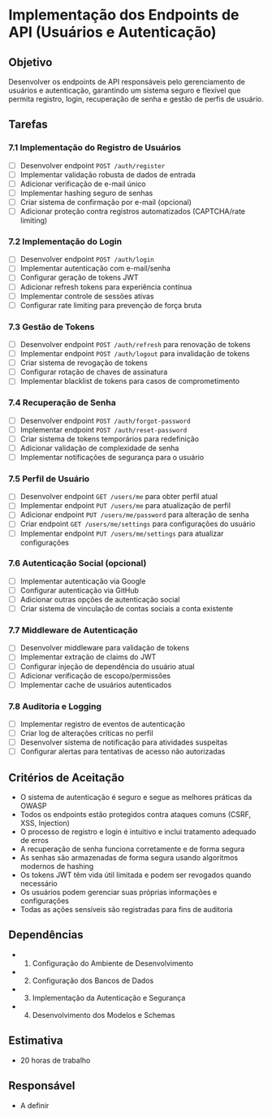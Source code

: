 # Implementação dos Endpoints de API (Usuários e Autenticação)

## Objetivo
Desenvolver os endpoints de API responsáveis pelo gerenciamento de usuários e autenticação, garantindo um sistema seguro e flexível que permita registro, login, recuperação de senha e gestão de perfis de usuário.

## Tarefas

### 7.1 Implementação do Registro de Usuários
- [ ] Desenvolver endpoint `POST /auth/register` 
- [ ] Implementar validação robusta de dados de entrada
- [ ] Adicionar verificação de e-mail único
- [ ] Implementar hashing seguro de senhas
- [ ] Criar sistema de confirmação por e-mail (opcional)
- [ ] Adicionar proteção contra registros automatizados (CAPTCHA/rate limiting)

### 7.2 Implementação do Login
- [ ] Desenvolver endpoint `POST /auth/login`
- [ ] Implementar autenticação com e-mail/senha
- [ ] Configurar geração de tokens JWT
- [ ] Adicionar refresh tokens para experiência contínua
- [ ] Implementar controle de sessões ativas
- [ ] Configurar rate limiting para prevenção de força bruta

### 7.3 Gestão de Tokens
- [ ] Desenvolver endpoint `POST /auth/refresh` para renovação de tokens
- [ ] Implementar endpoint `POST /auth/logout` para invalidação de tokens
- [ ] Criar sistema de revogação de tokens
- [ ] Configurar rotação de chaves de assinatura
- [ ] Implementar blacklist de tokens para casos de comprometimento

### 7.4 Recuperação de Senha
- [ ] Desenvolver endpoint `POST /auth/forgot-password`
- [ ] Implementar endpoint `POST /auth/reset-password`
- [ ] Criar sistema de tokens temporários para redefinição
- [ ] Adicionar validação de complexidade de senha
- [ ] Implementar notificações de segurança para o usuário

### 7.5 Perfil de Usuário
- [ ] Desenvolver endpoint `GET /users/me` para obter perfil atual
- [ ] Implementar endpoint `PUT /users/me` para atualização de perfil
- [ ] Adicionar endpoint `PUT /users/me/password` para alteração de senha
- [ ] Criar endpoint `GET /users/me/settings` para configurações do usuário
- [ ] Implementar endpoint `PUT /users/me/settings` para atualizar configurações

### 7.6 Autenticação Social (opcional)
- [ ] Implementar autenticação via Google
- [ ] Configurar autenticação via GitHub
- [ ] Adicionar outras opções de autenticação social
- [ ] Criar sistema de vinculação de contas sociais a conta existente

### 7.7 Middleware de Autenticação
- [ ] Desenvolver middleware para validação de tokens
- [ ] Implementar extração de claims do JWT
- [ ] Configurar injeção de dependência do usuário atual
- [ ] Adicionar verificação de escopo/permissões
- [ ] Implementar cache de usuários autenticados

### 7.8 Auditoria e Logging
- [ ] Implementar registro de eventos de autenticação
- [ ] Criar log de alterações críticas no perfil
- [ ] Desenvolver sistema de notificação para atividades suspeitas
- [ ] Configurar alertas para tentativas de acesso não autorizadas

## Critérios de Aceitação
- O sistema de autenticação é seguro e segue as melhores práticas da OWASP
- Todos os endpoints estão protegidos contra ataques comuns (CSRF, XSS, Injection)
- O processo de registro e login é intuitivo e inclui tratamento adequado de erros
- A recuperação de senha funciona corretamente e de forma segura
- As senhas são armazenadas de forma segura usando algoritmos modernos de hashing
- Os tokens JWT têm vida útil limitada e podem ser revogados quando necessário
- Os usuários podem gerenciar suas próprias informações e configurações
- Todas as ações sensíveis são registradas para fins de auditoria

## Dependências
- 1. Configuração do Ambiente de Desenvolvimento
- 2. Configuração dos Bancos de Dados
- 3. Implementação da Autenticação e Segurança
- 4. Desenvolvimento dos Modelos e Schemas

## Estimativa
- 20 horas de trabalho

## Responsável
- A definir